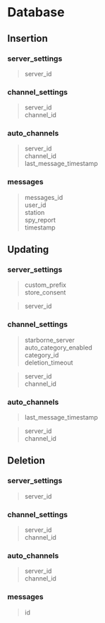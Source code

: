 # Database

## Insertion
### server_settings
> server_id

### channel_settings
> server_id <br>
> channel_id

### auto_channels
> server_id <br>
> channel_id <br>
> last_message_timestamp

### messages
> messages_id <br>
> user_id <br>
> station <br>
> spy_report <br>
> timestamp

## Updating
### server_settings
> custom_prefix <br>
> store_consent

> server_id

### channel_settings
> starborne_server <br>
> auto_category_enabled <br> 
> category_id <br>
> deletion_timeout

> server_id <br>
> channel_id

### auto_channels
> last_message_timestamp

> server_id <br>
> channel_id

## Deletion
### server_settings
> server_id

### channel_settings
> server_id <br>
> channel_id

### auto_channels
> server_id <br>
> channel_id

### messages
> id